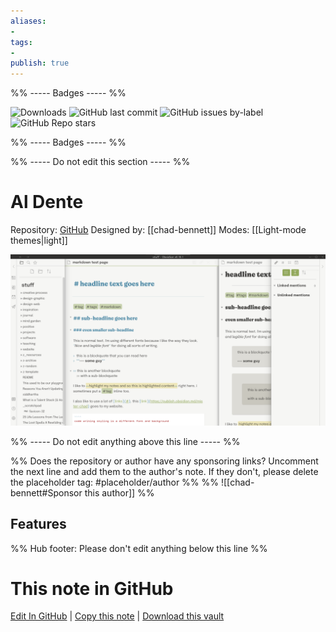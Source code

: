 ```yaml
---
aliases:
- 
tags: 
- 
publish: true
---
```


%% ----- Badges ----- %%

![Downloads](https://img.shields.io/badge/downloads-8504-573E7A?style=for-the-badge&logo=)
![GitHub last commit](https://img.shields.io/github/last-commit/chad-bennett/al-dente-obsidian-theme?color=573E7A&label=last%20update&logo=github&style=for-the-badge)
![GitHub issues by-label](https://img.shields.io/github/issues/chad-bennett/al-dente-obsidian-theme/help%20wanted?color=573E7A&logo=github&style=for-the-badge) 
![GitHub Repo stars](https://img.shields.io/github/stars/chad-bennett/al-dente-obsidian-theme?color=573E7A&logo=github&style=for-the-badge)

%% ----- Badges ----- %%

%% ----- Do not edit this section ----- %%

# Al Dente

Repository: [GitHub](https://github.com/chad-bennett/al-dente-obsidian-theme)
Designed by: [[chad-bennett]]
Modes: [[Light-mode themes|light]]



![screenshot](https://github.com/chad-bennett/al-dente-obsidian-theme/raw/HEAD/aldente-screenshot.png)

%% ----- Do not edit anything above this line ----- %% 

%% Does the repository or author have any sponsoring links? Uncomment the next line and add them to the author's note. If they don't, please delete the placeholder tag: #placeholder/author %%
%% ![[chad-bennett#Sponsor this author]] %%


## Features



%% Hub footer: Please don't edit anything below this line %%

# This note in GitHub

<span class="git-footer">[Edit In GitHub](https://github.dev/obsidian-community/obsidian-hub/blob/main/02%20-%20Community%20Expansions/02.05%20All%20Community%20Expansions/Themes/Al%20Dente.md "git-hub-edit-note") | [Copy this note](https://raw.githubusercontent.com/obsidian-community/obsidian-hub/main/02%20-%20Community%20Expansions/02.05%20All%20Community%20Expansions/Themes/Al%20Dente.md "git-hub-copy-note") | [Download this vault](https://github.com/obsidian-community/obsidian-hub/archive/refs/heads/main.zip "git-hub-download-vault") </span>
